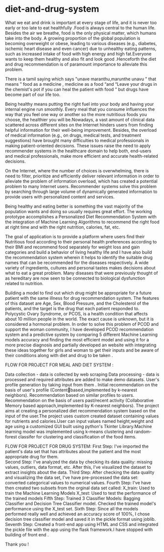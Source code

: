 # diet-and-drug-system

What we eat and drink is important at every stage of life, and it is never too early or too late to eat healthfully .Food is always central to the human life. Besides the air we breathe, food is the only 
physical matter, which humans take into the body. A growing proportion of the global population is becoming overweight or obese, leading to various diseases (e.g., diabetes, ischemic heart 
disease and even cancer) due to unhealthy eating patterns, such as increased intake of food with high energy and high fat.Everyone wants to keep them healthy and also fit and look good .Henceforth 
the diet and drug recommendation is of paramount importance to alleviate this problem.

There is a tamil saying which says "unave maranthu,marunthe unavu " that means ” food as a medicine , medicine as a food “and 
“Leave your drugs in the chemist's pot if you can heal the patient with food " but drugs have become part of our life too.

Being healthy means putting the right fuel into your body and having your internal engine run smoothly. Every meal that you consume influences the way that you feel one way or another so the 
more nutritious foods you choose, the healthier you will be.Nowadays, a vast amount of clinical data scattered across different sites on the Internet hinders users from finding helpful information 
for their well-being improvement. Besides, the overload of medical information (e.g., on drugs, medical tests, and treatment 
suggestions) have brought many difficulties to medical professionals in making patient-oriented decisions. These issues raise the need to 
apply recommender systems in the healthcare domain to help both, end-users and medical professionals, make more efficient and accurate health-related decisions.

On the Internet, where the number of choices is overwhelming, there is need to filter, prioritize and efficiently deliver relevant information in order to alleviate the problem of information overload, which has 
created a potential problem to many Internet users. Recommender systems solve this problem by searching through large volume of dynamically generated information to provide users with 
personalized content and services. 


Being healthy and eating better is something the vast majority of the population wants and doing so usually requires great effort. The working prototype accomplishes a Personalized Diet 
Recommendation System with the integration of Machine Learning Algorithms to recommend the right food at right time and with the 
right nutrition, calories, fat, etc. 

The goal of application is to provide a platform where users find their Nutritious food according to their personal health preferences according to their BMI and recommend food separately for weight 
loss and gain categories and build a behavior of living healthy life and I have also build the recommendation system wherein it helps to identify the suitable drug names that can be recommended for the diseases respectively.
A wide variety of ingredients, cultures and personal tastes makes decisions about what to eat a great problem. Many diseases that were previously thought of as hereditary are now seen to be 
connected to biological dysfunction related to nutrition.

Building a model to find out which drug might be appropriate for a future patient with the same illness for drug recommendation system. The features of this dataset are Age, Sex, Blood Pressure, 
and the Cholesterol of the patients, and the target is the drug that each patient responded to.
Polycystic Ovary Syndrome, or PCOS, is a health condition that affects about 10 million people in the world. The exact cause is unknown, but it is considered a hormonal problem. In order to solve 
this problem of PCOD and support the woman community, I have developed PCOD recommendation system and a predictive system by comparing 5 different Machine Learning models accuracy and 
finding the most efficient model and using it for a more precise diagnosis and partially developed an website with integrating these ideas together for girls and woman to get their inputs and be aware 
of their conditions along with diet and drug to be taken .

FLOW FOR PROJECT FOR MEAL AND DIET SYSTEM :

Data collection - data is collected by web scraping
Data processing - data is processed and required attributes are added to make demo datasets.
User's profile generation by taking input from them .
Initial recommendation on the basis of user's profile (Contentbased,implemented by k-nearest neighbors).
Recommendation based on similar profiles to users.
Recommendation on the basis of users past/recent activity 
(Collaborative Memory based approach,implemented by K-nearest 
neighbors).
The project aims at creating a personalized diet recommendation system based on the input of the user.The project uses custom created dataset containing values for nutrients and calories.User can 
input values named height,weight and age using a customized GUI built using python's Tkinter Library.Machine learning model was implemented using k-means clustering and random-forest classifer 
for clustering and classification of the food items.

FLOW FOR PROJECT FOR DRUG SYSTEM:
First Step: I've imported the patient's data set that has attributes about the patient and the most appropriate drug for them.  
Second Step: I've analyzed the data by checking its data quality: missing values, outliers, data format, etc. After this, I've visualized  the dataset to extract insights about the data.
Third Step: After checking the data quality and visualizing the data set, I've have pre-processed the data set: converted categorical values to numerical values.
Fourth Step: I've have then created two subsets from the orginal data set called:
X_train: Used to train the Machine Learning Models X_test: Used to test the performance of the trained models 
Fifth Step: Trained 3 Classifier Models: Bagging Classifier and Decision Tree Classifier model. Checked the trained model's performance using the X_test 
set.
Sixth Step: Since all the models performed really well and achieved an accuracy score of 100%, I chose decision tree classifier model and saved it in the pickle format using joblib.
Seventh Step: Created a front-end app using HTML and CSS and integrated the pickle file with the app using the flask framework.I have 
stopped with building of front end .

Thank you !

